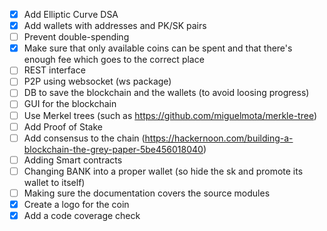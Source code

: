 - [X] Add Elliptic Curve DSA
- [X] Add wallets with addresses and PK/SK pairs
- [ ] Prevent double-spending
- [X] Make sure that only available coins can be spent and that there's enough fee which goes to the correct place
- [ ] REST interface
- [ ] P2P using websocket (ws package)
- [ ] DB to save the blockchain and the wallets (to avoid loosing progress)
- [ ] GUI for the blockchain
- [ ] Use Merkel trees (such as https://github.com/miguelmota/merkle-tree)
- [ ] Add Proof of Stake
- [ ] Add consensus to the chain (https://hackernoon.com/building-a-blockchain-the-grey-paper-5be456018040)
- [ ] Adding Smart contracts
- [ ] Changing BANK into a proper wallet (so hide the sk and promote its wallet to itself)
- [ ] Making sure the documentation covers the source modules
- [X] Create a logo for the coin
- [X] Add a code coverage check
